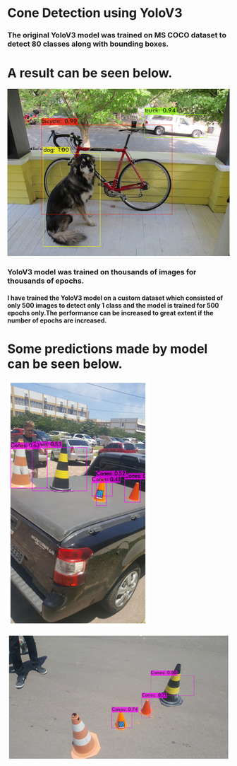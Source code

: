 # Cone Detection using YoloV3

### The original YoloV3 model was trained on MS COCO dataset to detect 80 classes along with bounding boxes.

# A result can be seen below.

![](https://github.com/Project-SwaG/demo/blob/master/Project%20Report/Ashish%20Arya_1828232_ML%2BAI/images/detection1.jpg)

### YoloV3 model was trained on thousands of images for thousands of epochs.

#### I have trained the YoloV3 model on a custom dataset which consisted of only 500 images to detect only 1 class and the model is trained for 500 epochs only.The performance can be increased to great extent if the number of epochs are increased.

# Some predictions made by model can be seen below.

![](https://github.com/Project-SwaG/demo/blob/master/Project%20Report/Ashish%20Arya_1828232_ML%2BAI/images/download%20(1).png)

![](https://github.com/Project-SwaG/demo/blob/master/Project%20Report/Ashish%20Arya_1828232_ML%2BAI/images/download.png)

